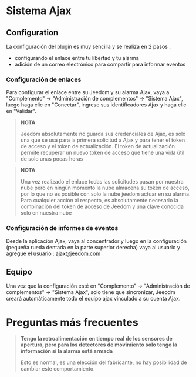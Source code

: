 # Sistema Ajax

## Configuration

La configuración del plugin es muy sencilla y se realiza en 2 pasos : 

- configurando el enlace entre tu libertad y tu alarma
- adición de un correo electrónico para compartir para informar eventos 

### Configuración de enlaces 

Para configurar el enlace entre su Jeedom y su alarma Ajax, vaya a "Complemento" -> "Administración de complementos" -> "Sistema Ajax", luego haga clic en "Conectar", ingrese sus identificadores Ajax y haga clic en "Validar".

>**NOTA**
>
> Jeedom absolutamente no guarda sus credenciales de Ajax, es solo una que se usa para la primera solicitud a Ajax y para tener el token de acceso y el token de actualización. El token de actualización permite recuperar un nuevo token de acceso que tiene una vida útil de solo unas pocas horas

>**NOTA**
>
> Una vez realizado el enlace todas las solicitudes pasan por nuestra nube pero en ningún momento la nube almacena su token de acceso, por lo que no es posible con solo la nube jeedom actuar en su alarma. Para cualquier acción al respecto, es absolutamente necesario la combinación del token de acceso de Jeedom y una clave conocida solo en nuestra nube 

### Configuración de informes de eventos

Desde la aplicación Ajax, vaya al concentrador y luego en la configuración (pequeña rueda dentada en la parte superior derecha) vaya al usuario y agregue el usuario : ajax@jeedom.com 

## Equipo 

Una vez que la configuración esté en "Complemento" -> "Administración de complementos" -> "Sistema Ajax", solo tiene que sincronizar, Jeeodm creará automáticamente todo el equipo ajax vinculado a su cuenta Ajax. 


# Preguntas más frecuentes 

>**Tengo la retroalimentación en tiempo real de los sensores de apertura, pero para los detectores de movimiento solo tengo la información si la alarma está armada**
>
>Esto es normal, es una elección del fabricante, no hay posibilidad de cambiar este comportamiento.



